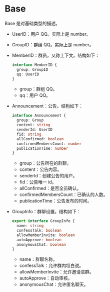 # Base

Base 是对基础类型的描述。

- UserID：用户 QQ。实际上是 number。
- GroupID：群组 QQ。实际上是 number。
- MemberID：群员，又称上下文。结构如下：

  ```typescript
  interface MemberID {
    group: GroupID
    qq: UserID
  }
  ```

  - group：群组 QQ。
  - qq：用户 QQ。

- Announcement：公告。结构如下：

  ```typescript
  interface Announcement {
    group: Group
    content: string
    senderId: UserID
    fid: string
    allConfirmed: boolean
    confirmedMembersCount: number
    publicationTime: number
  }
  ```

  - group：公告所在的群聊。
  - content：公告内容。
  - senderId：创建公告的用户。
  - fid：公告唯一 id。
  - allConfirmed：是否全员确认。
  - confirmedMembersCount：已确认的人数。
  - publicationTime：公告发布的时间。

- GroupInfo：群聊设置。结构如下：

  ```typescript
  export interface GroupInfo {
    name: string
    confessTalk: boolean
    allowMemberInvite: boolean
    autoApprove: boolean
    anonymousChat: boolean
  }
  ```
  - name：群聊名称。
  - confessTalk：允许群内坦白说。
  - allowMemberInvite：允许邀请进群。
  - autoApprove：自动审核。
  - anonymousChat：允许匿名聊天。
